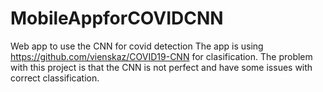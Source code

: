 # MobileAppforCOVIDCNN
Web app to use the CNN for covid detection
The app is using https://github.com/vienskaz/COVID19-CNN for clasification.
The problem with this project is that the CNN is not perfect and have some issues 
with correct classification. 
